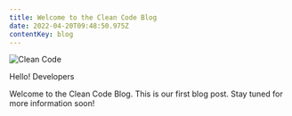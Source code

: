 ```yaml
---
title: Welcome to the Clean Code Blog
date: 2022-04-20T09:48:50.975Z
contentKey: blog
---
```

![Clean Code ](/img/cleancode.jpeg "Clean Code Image")

Hello! Developers

Welcome to the Clean Code Blog. This is our first blog post. Stay tuned for more information soon!